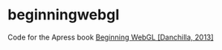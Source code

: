 beginningwebgl
==============

Code for the Apress book [Beginning WebGL \[Danchilla, 2013\]](http://www.beginningwebgl.com)
